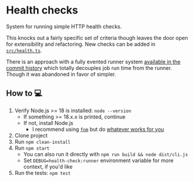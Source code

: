 # Health checks

System for running simple HTTP health checks.

This knocks out a fairly specific set of criteria though leaves the door open
for extensibility and refactoring. New checks can be added in [`src/health.ts`](https://github.com/OutdatedVersion/health-check-exercise/blob/91670732d9160afff2a1e228b3053437c1664b04/src/health.ts#L83).

There is an approach with a fully evented runner system [available in the commit history](https://github.com/OutdatedVersion/health-check-exercise/commit/727182c6b935dfc49011d4327f82cc41f9836f2a) which
totally decouples job run time from the runner. Though it was abandoned in favor of simpler.

## How to 💻

1. Verify Node.js >= 18 is installed: `node --version`
   - If something >= 18.x.x is printed, continue
   - If not, install Node.js
     - I recommend using [`fnm`](https://github.com/Schniz/fnm) but do [whatever works for you](https://nodejs.org/en/learn/getting-started/how-to-install-nodejs)
2. Clone project
3. Run `npm clean-install`
4. Run `npm start`
   - You can also run it directly with `npm run build && node dist/cli.js`
   - Set `DEBUG=health-check:runner` environment variable for more context, if you'd like
5. Run the tests: `npm test`
